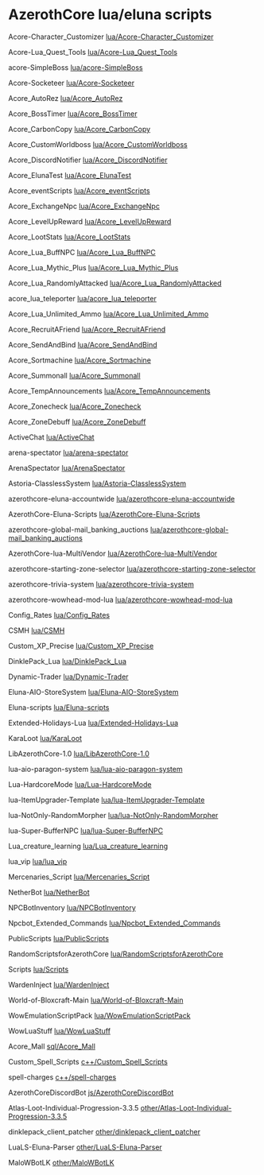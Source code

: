 # AzerothCore lua/eluna scripts



Acore-Character_Customizer [lua/Acore-Character_Customizer](lua/Acore-Character_Customizer)


Acore-Lua_Quest_Tools [lua/Acore-Lua_Quest_Tools](lua/Acore-Lua_Quest_Tools)


acore-SimpleBoss [lua/acore-SimpleBoss](lua/acore-SimpleBoss)


Acore-Socketeer [lua/Acore-Socketeer](lua/Acore-Socketeer)


Acore_AutoRez [lua/Acore_AutoRez](lua/Acore_AutoRez)


Acore_BossTimer [lua/Acore_BossTimer](lua/Acore_BossTimer)


Acore_CarbonCopy [lua/Acore_CarbonCopy](lua/Acore_CarbonCopy)


Acore_CustomWorldboss [lua/Acore_CustomWorldboss](lua/Acore_CustomWorldboss)


Acore_DiscordNotifier [lua/Acore_DiscordNotifier](lua/Acore_DiscordNotifier)


Acore_ElunaTest [lua/Acore_ElunaTest](lua/Acore_ElunaTest)


Acore_eventScripts [lua/Acore_eventScripts](lua/Acore_eventScripts)


Acore_ExchangeNpc [lua/Acore_ExchangeNpc](lua/Acore_ExchangeNpc)


Acore_LevelUpReward [lua/Acore_LevelUpReward](lua/Acore_LevelUpReward)


Acore_LootStats [lua/Acore_LootStats](lua/Acore_LootStats)


Acore_Lua_BuffNPC [lua/Acore_Lua_BuffNPC](lua/Acore_Lua_BuffNPC)


Acore_Lua_Mythic_Plus [lua/Acore_Lua_Mythic_Plus](lua/Acore_Lua_Mythic_Plus)


Acore_Lua_RandomlyAttacked [lua/Acore_Lua_RandomlyAttacked](lua/Acore_Lua_RandomlyAttacked)


acore_lua_teleporter [lua/acore_lua_teleporter](lua/acore_lua_teleporter)


Acore_Lua_Unlimited_Ammo [lua/Acore_Lua_Unlimited_Ammo](lua/Acore_Lua_Unlimited_Ammo)


Acore_RecruitAFriend [lua/Acore_RecruitAFriend](lua/Acore_RecruitAFriend)


Acore_SendAndBind [lua/Acore_SendAndBind](lua/Acore_SendAndBind)


Acore_Sortmachine [lua/Acore_Sortmachine](lua/Acore_Sortmachine)


Acore_Summonall [lua/Acore_Summonall](lua/Acore_Summonall)


Acore_TempAnnouncements [lua/Acore_TempAnnouncements](lua/Acore_TempAnnouncements)


Acore_Zonecheck [lua/Acore_Zonecheck](lua/Acore_Zonecheck)


Acore_ZoneDebuff [lua/Acore_ZoneDebuff](lua/Acore_ZoneDebuff)


ActiveChat [lua/ActiveChat](lua/ActiveChat)


arena-spectator [lua/arena-spectator](lua/arena-spectator)


ArenaSpectator [lua/ArenaSpectator](lua/ArenaSpectator)


Astoria-ClasslessSystem [lua/Astoria-ClasslessSystem](lua/Astoria-ClasslessSystem)


azerothcore-eluna-accountwide [lua/azerothcore-eluna-accountwide](lua/azerothcore-eluna-accountwide)


AzerothCore-Eluna-Scripts [lua/AzerothCore-Eluna-Scripts](lua/AzerothCore-Eluna-Scripts)


azerothcore-global-mail_banking_auctions [lua/azerothcore-global-mail_banking_auctions](lua/azerothcore-global-mail_banking_auctions)


AzerothCore-lua-MultiVendor [lua/AzerothCore-lua-MultiVendor](lua/AzerothCore-lua-MultiVendor)


azerothcore-starting-zone-selector [lua/azerothcore-starting-zone-selector](lua/azerothcore-starting-zone-selector)


azerothcore-trivia-system [lua/azerothcore-trivia-system](lua/azerothcore-trivia-system)


azerothcore-wowhead-mod-lua [lua/azerothcore-wowhead-mod-lua](lua/azerothcore-wowhead-mod-lua)


Config_Rates [lua/Config_Rates](lua/Config_Rates)


CSMH [lua/CSMH](lua/CSMH)


Custom_XP_Precise [lua/Custom_XP_Precise](lua/Custom_XP_Precise)


DinklePack_Lua [lua/DinklePack_Lua](lua/DinklePack_Lua)


Dynamic-Trader [lua/Dynamic-Trader](lua/Dynamic-Trader)


Eluna-AIO-StoreSystem [lua/Eluna-AIO-StoreSystem](lua/Eluna-AIO-StoreSystem)


Eluna-scripts [lua/Eluna-scripts](lua/Eluna-scripts)


Extended-Holidays-Lua [lua/Extended-Holidays-Lua](lua/Extended-Holidays-Lua)


KaraLoot [lua/KaraLoot](lua/KaraLoot)


LibAzerothCore-1.0 [lua/LibAzerothCore-1.0](lua/LibAzerothCore-1.0)


lua-aio-paragon-system [lua/lua-aio-paragon-system](lua/lua-aio-paragon-system)


Lua-HardcoreMode [lua/Lua-HardcoreMode](lua/Lua-HardcoreMode)


lua-ItemUpgrader-Template [lua/lua-ItemUpgrader-Template](lua/lua-ItemUpgrader-Template)


lua-NotOnly-RandomMorpher [lua/lua-NotOnly-RandomMorpher](lua/lua-NotOnly-RandomMorpher)


lua-Super-BufferNPC [lua/lua-Super-BufferNPC](lua/lua-Super-BufferNPC)


Lua_creature_learning [lua/Lua_creature_learning](lua/Lua_creature_learning)


lua_vip [lua/lua_vip](lua/lua_vip)


Mercenaries_Script [lua/Mercenaries_Script](lua/Mercenaries_Script)


NetherBot [lua/NetherBot](lua/NetherBot)


NPCBotInventory [lua/NPCBotInventory](lua/NPCBotInventory)


Npcbot_Extended_Commands [lua/Npcbot_Extended_Commands](lua/Npcbot_Extended_Commands)


PublicScripts [lua/PublicScripts](lua/PublicScripts)


RandomScriptsforAzerothCore [lua/RandomScriptsforAzerothCore](lua/RandomScriptsforAzerothCore)


Scripts [lua/Scripts](lua/Scripts)


WardenInject [lua/WardenInject](lua/WardenInject)


World-of-Bloxcraft-Main [lua/World-of-Bloxcraft-Main](lua/World-of-Bloxcraft-Main)


WowEmulationScriptPack [lua/WowEmulationScriptPack](lua/WowEmulationScriptPack)


WowLuaStuff [lua/WowLuaStuff](lua/WowLuaStuff)


Acore_Mall [sql/Acore_Mall](sql/Acore_Mall)


Custom_Spell_Scripts [c++/Custom_Spell_Scripts](c++/Custom_Spell_Scripts)


spell-charges [c++/spell-charges](c++/spell-charges)


AzerothCoreDiscordBot [js/AzerothCoreDiscordBot](js/AzerothCoreDiscordBot)


Atlas-Loot-Individual-Progression-3.3.5 [other/Atlas-Loot-Individual-Progression-3.3.5](other/Atlas-Loot-Individual-Progression-3.3.5)


dinklepack_client_patcher [other/dinklepack_client_patcher](other/dinklepack_client_patcher)


LuaLS-Eluna-Parser [other/LuaLS-Eluna-Parser](other/LuaLS-Eluna-Parser)


MaloWBotLK [other/MaloWBotLK](other/MaloWBotLK)


